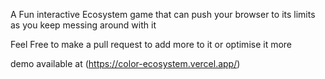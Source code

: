 A Fun interactive Ecosystem game that can push your browser to its limits as you keep messing around with it

Feel Free to make a pull request to add more to it or optimise it more

demo available at (https://color-ecosystem.vercel.app/)
